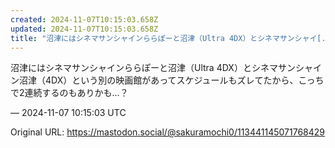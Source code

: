 ```yaml
---
created: 2024-11-07T10:15:03.658Z
updated: 2024-11-07T10:15:03.658Z
title: "沼津にはシネマサンシャインららぽーと沼津（Ultra 4DX）とシネマサンシャイ[...]"
---
```


<p>沼津にはシネマサンシャインららぽーと沼津（Ultra 4DX）とシネマサンシャイン沼津（4DX）という別の映画館があってスケジュールもズレてたから、こっちで2連続するのもありかも…？</p>

&mdash; 2024-11-07 10:15:03 UTC

Original URL: https://mastodon.social/@sakuramochi0/113441145071768429
